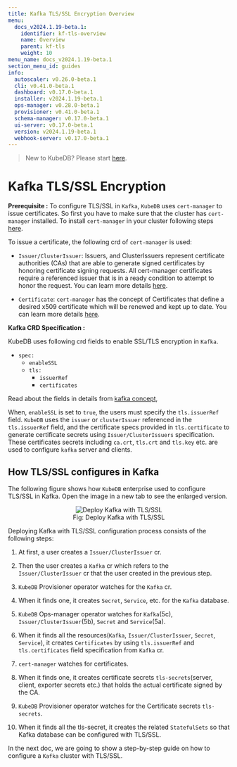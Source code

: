 ```yaml
---
title: Kafka TLS/SSL Encryption Overview
menu:
  docs_v2024.1.19-beta.1:
    identifier: kf-tls-overview
    name: Overview
    parent: kf-tls
    weight: 10
menu_name: docs_v2024.1.19-beta.1
section_menu_id: guides
info:
  autoscaler: v0.26.0-beta.1
  cli: v0.41.0-beta.1
  dashboard: v0.17.0-beta.1
  installer: v2024.1.19-beta.1
  ops-manager: v0.28.0-beta.1
  provisioner: v0.41.0-beta.1
  schema-manager: v0.17.0-beta.1
  ui-server: v0.17.0-beta.1
  version: v2024.1.19-beta.1
  webhook-server: v0.17.0-beta.1
---
```


> New to KubeDB? Please start [here](/docs/v2024.1.19-beta.1/README).

# Kafka TLS/SSL Encryption

**Prerequisite :** To configure TLS/SSL in `Kafka`, `KubeDB` uses `cert-manager` to issue certificates. So first you have to make sure that the cluster has `cert-manager` installed. To install `cert-manager` in your cluster following steps [here](https://cert-manager.io/docs/installation/kubernetes/).

To issue a certificate, the following crd of `cert-manager` is used:

- `Issuer/ClusterIssuer`: Issuers, and ClusterIssuers represent certificate authorities (CAs) that are able to generate signed certificates by honoring certificate signing requests. All cert-manager certificates require a referenced issuer that is in a ready condition to attempt to honor the request. You can learn more details [here](https://cert-manager.io/docs/concepts/issuer/).

- `Certificate`: `cert-manager` has the concept of Certificates that define a desired x509 certificate which will be renewed and kept up to date. You can learn more details [here](https://cert-manager.io/docs/concepts/certificate/).

**Kafka CRD Specification :**

KubeDB uses following crd fields to enable SSL/TLS encryption in `Kafka`.

- `spec:`
  - `enableSSL`
  - `tls:`
    - `issuerRef`
    - `certificates`
    
Read about the fields in details from [kafka concept](/docs/v2024.1.19-beta.1/guides/kafka/concepts/kafka),

When, `enableSSL` is set to `true`, the users must specify the `tls.issuerRef` field. `KubeDB` uses the `issuer` or `clusterIssuer` referenced in the `tls.issuerRef` field, and the certificate specs provided in `tls.certificate` to generate certificate secrets using `Issuer/ClusterIssuers` specification. These certificates secrets including `ca.crt`, `tls.crt` and `tls.key` etc. are used to configure `kafka` server and clients.

## How TLS/SSL configures in Kafka

The following figure shows how `KubeDB` enterprise used to configure TLS/SSL in Kafka. Open the image in a new tab to see the enlarged version.

<figure align="center">
<img alt="Deploy Kafka with TLS/SSL" src="/docs/v2024.1.19-beta.1/images/kafka/kf-tls.svg">
<figcaption align="center">Fig: Deploy Kafka with TLS/SSL</figcaption>
</figure>

Deploying Kafka with TLS/SSL configuration process consists of the following steps:

1. At first, a user creates a `Issuer/ClusterIssuer` cr.

2. Then the user creates a `Kafka` cr which refers to the `Issuer/ClusterIssuer` cr that the user created in the previous step.

3. `KubeDB` Provisioner  operator watches for the `Kafka` cr.

4. When it finds one, it creates `Secret`, `Service`, etc. for the `Kafka` database.

5. `KubeDB` Ops-manager operator watches for `Kafka`(5c), `Issuer/ClusterIssuer`(5b), `Secret` and `Service`(5a).

6. When it finds all the resources(`Kafka`, `Issuer/ClusterIssuer`, `Secret`, `Service`), it creates `Certificates` by using `tls.issuerRef` and `tls.certificates` field specification from `Kafka` cr.

7. `cert-manager` watches for certificates.

8. When it finds one, it creates certificate secrets `tls-secrets`(server, client, exporter secrets etc.) that holds the actual certificate signed by the CA.

9. `KubeDB` Provisioner  operator watches for the Certificate secrets `tls-secrets`.

10. When it finds all the tls-secret, it creates the related `StatefulSets` so that Kafka database can be configured with TLS/SSL.

In the next doc, we are going to show a step-by-step guide on how to configure a `Kafka` cluster with TLS/SSL.